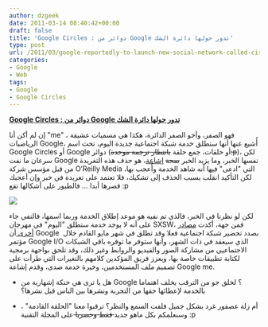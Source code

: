 ```yaml
---
author: dzgeek
date: 2011-03-14 08:40:42+00:00
draft: false
title: 'Google Circles : دوائر من Google تدور حولها دائرة الشك'
type: post
url: /2011/03/google-reportedly-to-launch-new-social-network-called-circles-likely-to-launch-in-may/
categories:
- Google
- Web
tags:
- Google
- Google Circles
---
```


**[Google Circles : دوائر من Google تدور حولها دائرة الشك](https://www.it-scoop.com/2011/03/google-reportedly-to-launch-new-social-network-called-circles-likely-to-launch-in-may)**


إن لم أكن أنا "me" ، فهو الصفر، وأخو الصفر الدائرة، هكذا هي مسميات عشيقة الرياضيات Google، أُشيع عنها أنها ستطلق خدمة شبكة اجتماعية جديدة اليوم، تحت اسم Google Circles أو Google دوائر (أو حلقات، جمع حلقة <del>بانتظار ترجمة موحدة:p</del>)، لكن سرعان ما نفت Google نفسها الخبر، وما يزيد الخبر <del>صحة</del> [إشاعة](http://www.readwriteweb.com/archives/google_to_launch_major_new_social_network_called_c.php)، هو حذف هذه التغريدة من قبل مؤسس شركة O’Reilly Media التي "ادعى" فيها أنه شاهد الخدمة وأُعجب بها، لكن التأكيد انقلب بسبب الحذف إلى تشكيك، فلا تعتمد على تغريدة في خبر وإن أعجبك قصرها أبدا ... فالطيور على أشكالها تقع :p


[![](https://www.it-scoop.com/wp-content/uploads/2011/03/19474bfairclesfinal.jpg)
](https://www.it-scoop.com/2011/03/google-reportedly-to-launch-new-social-network-called-circles-likely-to-launch-in-may)


لكن لو نظرنا في الخبر، فالذي تم نفيه هو موعد إطلاق الخدمة وربما اسمها، فالنفي جاء على أنه لا يوجد خدمة ستطلق "اليوم" في مهرجان SXSW، فمن جهة، أكدت [مصادر أخرى ](http://thenextweb.com/google/2011/03/13/google-reportedly-to-launch-new-social-network-called-circles-likely-to-launch-in-may/)أن Google  بصدد تحضير شبكة اجتماعية فعلا وقد تطلق في شهر مايو القادم خلال مؤتمر Google I/O الذي سيعقد في ذات الشهر، وأنها ستوفر ما توفره باقي الشبكات الاجتماعيى من مشاركة الصور والفيديو والروابط وغير ذلك، وقد تلحق بواجهة برمجية لكتابة تطبيقات خاصة بها، ويعزز فريق المؤكدين كلامهم بالتغيرات التي طرأت على تصميم ملف المستخدمين، وخبرة خدمة صدى، وقدم إشاعة Google me.



- هل يا ترى هي حنكة إشهارية من Google ؟ لخلق جو من الترقب يخلف اهتماما بالخدمة لإعطائها حقها من التجربة ونشرها بين الناس قبل نشرها؟

- أم زلة عصفور غرد بشكل جميل فلفت السمع والنظر؟
ترقبوا معنا "الحلقة القادمة" ، وسنعلمكم بكل ماهو جديد<del> فقط وحصريا </del>على المجلة التقنية :p
